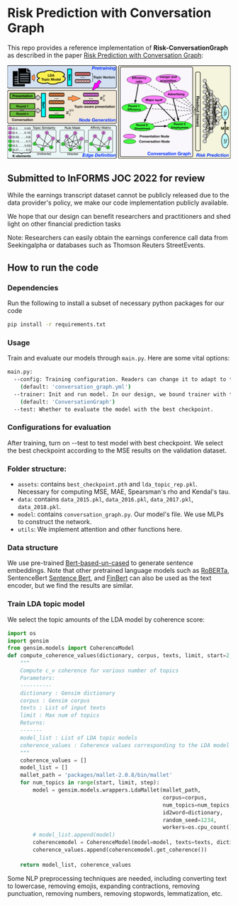 # Risk Prediction with Conversation Graph

This repo provides a reference implementation of **Risk-ConversationGraph** as described in the paper [Risk Prediction with Conversation Graph]():

![Conversation Graph](pics/graph_architecture.png)


Submitted to InFORMS JOC 2022 for review
--------------------

While the earnings transcript dataset cannot be publicly released due to the data provider's policy, we make our code implementation publicly available.

We hope that our design can benefit researchers and practitioners and shed light on other financial prediction tasks

Note: Researchers can easily obtain the earnings conference call data from Seekingalpha or databases such as Thomson Reuters StreetEvents.

## How to run the code

### Dependencies

Run the following to install a subset of necessary python packages for our code
```sh
pip install -r requirements.txt
```

### Usage

Train and evaluate our models through `main.py`. Here are some vital options:
```sh
main.py:
  --config: Training configuration. Readers can change it to adapt to their specific tasks.
    (default: 'conversation_graph.yml')
  --trainer: Init and run model. In our design, we bound trainer with their specific model.
    (default: 'ConversationGraph')
  --test: Whether to evaluate the model with the best checkpoint.
```

### Configurations for evaluation
After training, turn on --test to test model with best checkpoint. We select the best checkpoint according to the MSE results on the validation dataset.

### Folder structure:
* `assets`: contains `best_checkpoint.pth` and `lda_topic_rep.pkl`. Necessary for computing MSE, MAE, Spearsman's rho and Kendal's tau.
* `data`: contains `data_2015.pkl`, `data_2016.pkl`, `data_2017.pkl`, `data_2018.pkl`.
* `model`: contains `conversation_graph.py`. Our model's file. We use MLPs to construct the network.
* `utils`: We implement attention and other functions here.

### Data structure
We use pre-trained [Bert-based-un-cased](https://huggingface.co/bert-base-uncased) to generate sentence embeddings. Note that other pretrained language models such as [RoBERTa](https://huggingface.co/roberta-base), SentenceBert [Sentence Bert](https://www.sbert.net/), and [FinBert](https://huggingface.co/yiyanghkust/finbert-pretrain) can also be used as the text encoder, but we find the results are similar.


### Train LDA topic model
We select the topic amounts of the LDA model by coherence score:
```python
import os
import gensim
from gensim.models import CoherenceModel
def compute_coherence_values(dictionary, corpus, texts, limit, start=2, step=3):
    """
    Compute c_v coherence for various number of topics
    Parameters:
    ----------
    dictionary : Gensim dictionary
    corpus : Gensim corpus
    texts : List of input texts
    limit : Max num of topics
    Returns:
    -------
    model_list : List of LDA topic models
    coherence_values : Coherence values corresponding to the LDA model with respective number of topics
    """
    coherence_values = []
    model_list = []
    mallet_path = 'packages/mallet-2.0.8/bin/mallet'
    for num_topics in range(start, limit, step):
        model = gensim.models.wrappers.LdaMallet(mallet_path,
                                                 corpus=corpus,
                                                 num_topics=num_topics,
                                                 id2word=dictionary,
                                                 random_seed=1234,
                                                 workers=os.cpu_count())
        # model_list.append(model)
        coherencemodel = CoherenceModel(model=model, texts=texts, dictionary=dictionary, coherence='c_v')
        coherence_values.append(coherencemodel.get_coherence())

    return model_list, coherence_values
```
Some NLP preprocessing techniques are needed, including converting text to lowercase, removing emojis, expanding contractions, removing punctuation, removing numbers, removing stopwords, lemmatization, etc.
